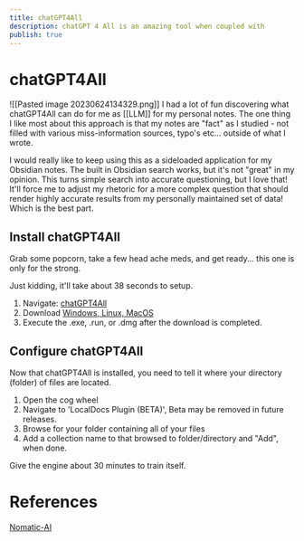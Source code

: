 ```yaml
---
title: chatGPT4All
description: chatGPT 4 All is an amazing tool when coupled with 
publish: true
---
```

# chatGPT4All
![[Pasted image 20230624134329.png]]
I had a lot of fun discovering what chatGPT4All can do for me as [[LLM]]  for my personal notes. The one thing I like most about this approach is that my notes are "fact" as I studied - not filled with various miss-information sources, typo's etc... outside of what I wrote. 

I would really like to keep using this as a sideloaded application for my Obsidian notes. The built in Obsidian search works, but it's not "great" in my opinion. This turns simple search into accurate questioning, but I love that! It'll force me to adjust my rhetoric for a more complex question that should render highly accurate results from my personally maintained set of data! Which is the best part. 

## Install chatGPT4All
Grab some popcorn, take a few head ache meds, and get ready... this one is only for the strong. 

Just kidding, it'll take about 38 seconds to setup. 
1.  Navigate: [chatGPT4All](https://gpt4all.io/index.html)
2. Download [Windows, Linux, MacOS](https://gpt4all.io/index.html)
3. Execute the .exe, .run, or .dmg after the download is completed. 

## Configure chatGPT4All
Now that chatGPT4All is installed, you need to tell it where your directory (folder) of files are located. 

1. Open the cog wheel
2. Navigate to 'LocalDocs Plugin (BETA)', Beta may be removed in future releases. 
3. Browse for your folder containing all of your files
4. Add a collection name to that browsed to folder/directory and "Add", when done. 

Give the engine about 30 minutes to train itself. 

# References
[Nomatic-AI](https://github.com/nomic-ai/gpt4all)